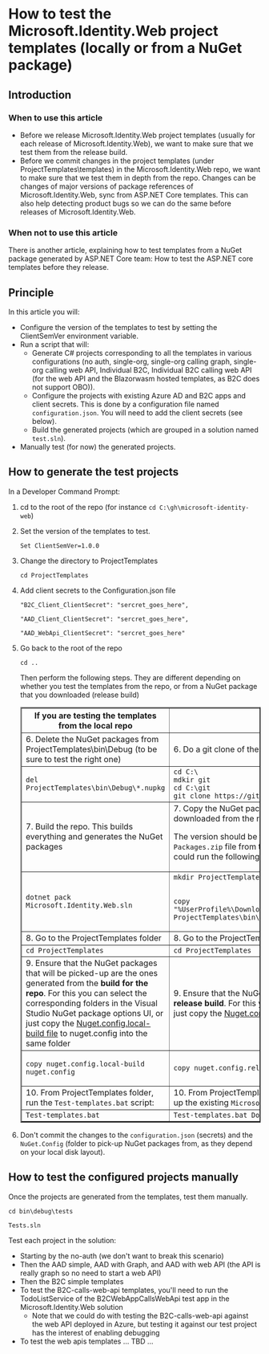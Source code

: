 # How to test the Microsoft.Identity.Web project templates (locally or from a NuGet package)

## Introduction

### When to use this article

- Before we release Microsoft.Identity.Web project templates (usually for each release of Microsoft.Identity.Web), we want to make sure that we test them from the release build.
- Before we commit changes in the project templates (under ProjectTemplates\templates) in the Microsoft.Identity.Web repo, we want to make sure that we test them in depth from the repo. Changes can be changes of major versions of package references of Microsoft.Identity.Web, sync from ASP.NET Core templates. This can also help detecting product bugs so we can do the same before releases of Microsoft.Identity.Web.

### When not to use this article

There is another article, explaining how to test templates from a NuGet package generated by ASP.NET Core team: How to test the ASP.NET core templates before they release.

## Principle

In this article you will:

- Configure the version of the templates to test by setting the ClientSemVer environment variable.
- Run a script that will:
  - Generate C# projects corresponding to all the templates in various configurations (no auth, single-org, single-org calling graph, single-org calling web API, Individual B2C, Individual B2C calling web API (for the web API and the Blazorwasm hosted templates, as B2C does not support OBO)).
  - Configure the projects with existing Azure AD and B2C apps and client secrets. This is done by a configuration file named `configuration.json`. You will need to add the client secrets (see below).
  - Build the generated projects (which are grouped in a solution named `test.sln`).
- Manually test (for now) the generated projects.

## How to generate the test projects

In a Developer Command Prompt:

1. cd to the root of the repo (for instance `cd C:\gh\microsoft-identity-web`)

2. Set the version of the templates to test.

   `Set ClientSemVer=1.0.0`

3. Change the directory to ProjectTemplates

   `cd ProjectTemplates`

4. Add client secrets to the Configuration.json file

   `"B2C_Client_ClientSecret": "sercret_goes_here",`

   `"AAD_Client_ClientSecret": "sercret_goes_here",`
  
   `"AAD_WebApi_ClientSecret": "sercret_goes_here"`

5. Go back to the root of the repo

   `cd ..`

   Then perform the following steps. They are different depending on whether you test the templates from the repo, or from a NuGet package that you downloaded (release build)

   <table border = "2">
    <tr>
        <th>If you are testing the templates from the local repo</th>
        <th>If you are testing the templates from a NuGet package</th>
    </tr>
    <tr>
        <td>6. Delete the NuGet packages from ProjectTemplates\bin\Debug (to be sure to test the right one)</td>
        <td>6. Do a git clone of the repostitory into a short file path. </td>
    </tr>
    <tr>
        <td><code>del ProjectTemplates\bin\Debug\*.nupkg</code></td>
        <td><code>cd C:\ </code><br />
        <code>mdkir git</code><br />
        <code>cd C:\git</code><br />
        <code>git clone https://github.com/AzureAD/microsoft-identity-web idweb</code></td>
    </tr>
    <tr>
        <td>7. Build the repo. This builds everything and generates the NuGet packages</td>
        <td>7. Copy the NuGet package containing the templates (Microsoft.Identity.Web.ProjectTemplates.version.nupkg) downloaded from the release build and paste it under the <code>ProjectTemplates\bin\Debug</code> folder of the repo. 
        
    The version should be the same as the value of <code>ClientSemVer</code> you set in step For instance if you downloaded the <code>Packages.zip</code> file from the  AzureDevOps build and saved it in your Downloads folder before unzipping it, you could run the following command: </td>
    </tr>
    <tr>
        <td><code>dotnet pack Microsoft.Identity.Web.sln</code></td>
        <td><code>mkdir ProjectTemplates\bin\Debug

    copy "%UserProfile%\Downloads\Packages\Packages\Microsoft.Identity.Web.ProjectTemplates.%ClientSemVer%.nupkg" ProjectTemplates\bin\Debug</code></td>
    </tr>
    <tr>
        <td>8. Go to the ProjectTemplates folder</td>
        <td>8. Go to the ProjectTemplates folder</td>
    </tr>
    <tr>
        <td><code>cd ProjectTemplates</code></td>
        <td><code>cd ProjectTemplates</code></td>
    </tr>
    <tr>
        <td>9. Ensure that the NuGet packages that will be picked-up are the ones generated from the <b>build for the repo</b>. For this you can select the corresponding folders in the Visual Studio NuGet package options UI, or just copy the <a href="https://github.com/AzureAD/microsoft-identity-web/blob/master/ProjectTemplates/nuget.config.local-build#L22-L24">Nuget.config.local-build file</a> to nuget.config into the same folder</td>
        <td>9. Ensure that the NuGet packages that will be restored in the test projects are the ones <b>generated from the release build</b>. For this you can select the corresponding folder in the Visual Studio NuGet package options UI, or just copy the <a href="https://github.com/AzureAD/microsoft-identity-web/blob/master/ProjectTemplates/nuget.config.release-build">Nuget.config.release-build </a> file to nuget.config into the same folder</td>
    </tr>
    <tr>
        <td>
        <p>
        <code>copy nuget.config.local-build nuget.config</code>
        </td>
        <td><p><code>copy nuget.config.release-build nuget.config</code></td>
    </tr>
    <tr>
        <td>10. From ProjectTemplates folder, run the <code>Test-templates.bat</code> script:</td>
        <td>10. From ProjectTemplates folder, run the <code>Test-templates.bat</code> script with an argument to tell the script to pick-up the existing <code>Microsoft.Identity.Web.ProjectTemplates.%ClientSemVer%.nupkg</code> file instead of regenerating it. </td>
    </tr>
    <tr>
        <td><code>Test-templates.bat</code></td>
        <td><code>Test-templates.bat DontGenerate</code></td>
    </tr>
   </table>

11. Don't commit the changes to the `configuration.json` (secrets) and the `NuGet.Config` (folder to pick-up NuGet packages from, as they depend on your local disk layout).

## How to test the configured projects manually

Once the projects are generated from the templates, test them manually.

`cd bin\debug\tests`

`Tests.sln`

Test each project in the solution:

- Starting by the no-auth (we don't want to break this scenario)
- Then the AAD simple, AAD with Graph, and AAD with web API (the API is really graph so no need to start a web API)
- Then the B2C simple templates
- To test the B2C-calls-web-api templates, you'll need to run the TodoListService of the B2CWebAppCallsWebApi test app in the Microsoft.Identity.Web solution
  - Note that we could do with testing the B2C-calls-web-api against the web API deployed in Azure, but testing it against our test project has the interest of enabling debugging
- To test the web apis templates … TBD …
